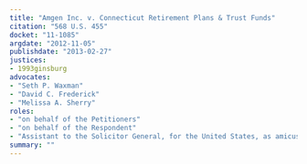 ```yaml
---
title: "Amgen Inc. v. Connecticut Retirement Plans & Trust Funds"
citation: "568 U.S. 455"
docket: "11-1085"
argdate: "2012-11-05"
publishdate: "2013-02-27"
justices:
- 1993ginsburg
advocates:
- "Seth P. Waxman"
- "David C. Frederick"
- "Melissa A. Sherry"
roles:
- "on behalf of the Petitioners"
- "on behalf of the Respondent"
- "Assistant to the Solicitor General, for the United States, as amicus curiae, supporting the Respondent"
summary: ""
---
```


